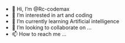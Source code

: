 - 👋 Hi, I’m @Rc-codemax
- 👀 I’m interested in art and coding
- 🌱 I’m currently learning Artificial intelligence
- 💞️ I’m looking to collaborate on ...
- 📫 How to reach me ...

<!---
Rc-codemax/Rc-codemax is a ✨ special ✨ repository because its `README.md` (this file) appears on your GitHub profile.
You can click the Preview link to take a look at your changes.
--->
